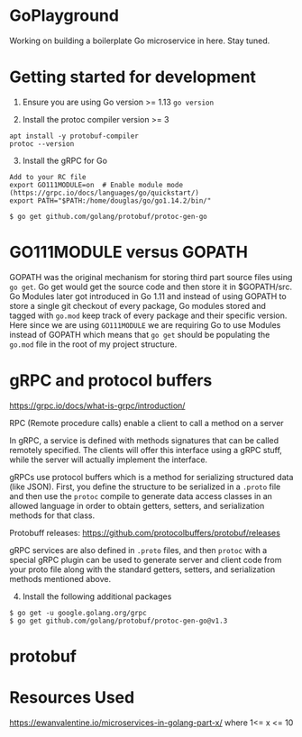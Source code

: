 # GoPlayground
Working on building a boilerplate Go microservice in here. Stay tuned.

# Getting started for development
1. Ensure you are using Go version >= 1.13
`go version`

2. Install the protoc compiler version >= 3
```
apt install -y protobuf-compiler
protoc --version
```

3. Install the gRPC for Go
```
Add to your RC file
export GO111MODULE=on  # Enable module mode (https://grpc.io/docs/languages/go/quickstart/)
export PATH="$PATH:/home/douglas/go/go1.14.2/bin/"

$ go get github.com/golang/protobuf/protoc-gen-go
```

# GO111MODULE versus GOPATH
GOPATH was the original mechanism for storing third part source files using `go get`. Go get
would get the source code and then store it in $GOPATH/src. Go Modules later got introduced in
Go 1.11 and instead of using GOPATH to store a single git checkout of every package, Go modules
stored and tagged with `go.mod` keep track of every package and their specific version. Here since
we are using `GO111MODULE` we are requiring Go to use Modules instead of GOPATH which means that
`go get` should be populating the `go.mod` file in the root of my project structure.

# gRPC and protocol buffers
https://grpc.io/docs/what-is-grpc/introduction/

RPC (Remote procedure calls) enable a client to call a method on a server

In gRPC, a service is defined with methods signatures that can be called remotely specified. The clients will
offer this interface using a gRPC stuff, while the server will actually implement the interface.

gRPCs use protocol buffers which is a method for serializing structured data (like JSON). First, you define the
structure to be serialized in a `.proto` file and then use the `protoc` compile to generate data access classes
in an allowed language in order to obtain getters, setters, and serialization methods for that class.

Protobuff releases: https://github.com/protocolbuffers/protobuf/releases

gRPC services are also defined in `.proto` files, and then `protoc` with a special gRPC plugin can be used to
generate server and client code from your proto file along with the standard getters, setters, and serialization
methods mentioned above.

4. Install the following additional packages
```
$ go get -u google.golang.org/grpc
$ go get github.com/golang/protobuf/protoc-gen-go@v1.3
```

# protobuf

# Resources Used
https://ewanvalentine.io/microservices-in-golang-part-x/ where 1<= x <= 10 
